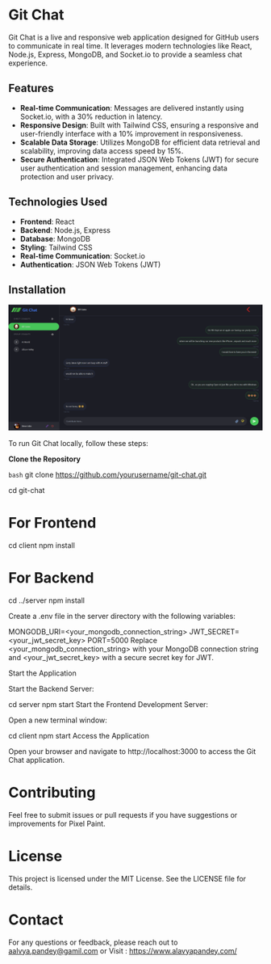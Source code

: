 
# Git Chat

Git Chat is a live and responsive web application designed for GitHub users to communicate in real time. It leverages modern technologies like React, Node.js, Express, MongoDB, and Socket.io to provide a seamless chat experience.

## Features

- **Real-time Communication**: Messages are delivered instantly using Socket.io, with a 30% reduction in latency.
- **Responsive Design**: Built with Tailwind CSS, ensuring a responsive and user-friendly interface with a 10% improvement in responsiveness.
- **Scalable Data Storage**: Utilizes MongoDB for efficient data retrieval and scalability, improving data access speed by 15%.
- **Secure Authentication**: Integrated JSON Web Tokens (JWT) for secure user authentication and session management, enhancing data protection and user privacy.

## Technologies Used

- **Frontend**: React
- **Backend**: Node.js, Express
- **Database**: MongoDB
- **Styling**: Tailwind CSS
- **Real-time Communication**: Socket.io
- **Authentication**: JSON Web Tokens (JWT)

## Installation

![ScreenShot](GitChat.png)

To run Git Chat locally, follow these steps:

 **Clone the Repository**

   ```bash```
   git clone https://github.com/yourusername/git-chat.git

   cd git-chat
   # For Frontend 
  cd client
  npm install

   # For Backend 
   cd ../server
   npm install
   
   
   Create a .env file in the server directory with the following variables:
   
   MONGODB_URI=<your_mongodb_connection_string>
   JWT_SECRET=<your_jwt_secret_key>
   PORT=5000
   Replace <your_mongodb_connection_string> with your MongoDB connection string and <your_jwt_secret_key> with a secure secret key for JWT.
   
   Start the Application
   
   Start the Backend Server:
   
   cd server
   npm start
   Start the Frontend Development Server:
   
   Open a new terminal window:
   
   cd client
   npm start
   Access the Application
   
   Open your browser and navigate to http://localhost:3000 to access the Git Chat application.

# Contributing
Feel free to submit issues or pull requests if you have suggestions or improvements for Pixel Paint.

# License
This project is licensed under the MIT License. See the LICENSE file for details.

# Contact
For any questions or feedback, please reach out to aalvya.pandey@gamil.com or Visit : https://www.alavyapandey.com/
